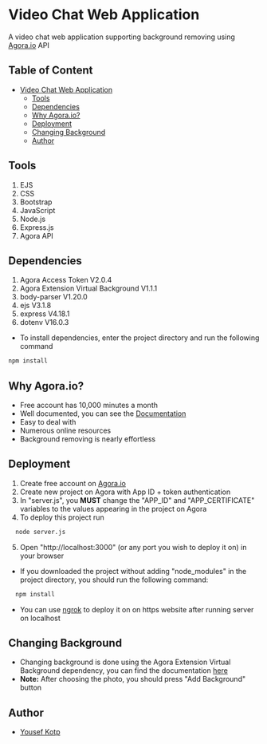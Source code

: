 
# Video Chat Web Application

A video chat web application supporting background removing using [Agora.io](https://www.agora.io/en/) API



## Table of Content
- [Video Chat Web Application](#video-chat-web-application)
  * [Tools](#tools)
  * [Dependencies](#dependencies)
  * [Why Agora.io?](#why-agoraio-)
  * [Deployment](#deployment)
  * [Changing Background](#changing-background)
  * [Author](#author)

## Tools
1. EJS
2. CSS
3. Bootstrap
4. JavaScript
5. Node.js
6. Express.js
7. Agora API


## Dependencies
1. Agora Access Token V2.0.4
2. Agora Extension Virtual Background V1.1.1
3. body-parser V1.20.0
4. ejs V3.1.8
5. express V4.18.1
6. dotenv V16.0.3

- To install dependencies, enter the project directory and run the following command
```bash
npm install
```
## Why Agora.io?
- Free account has 10,000 minutes a month
- Well documented, you can see the [Documentation](https://docs.agora.io/en/Video/API%20Reference/web_ng/index.html)
- Easy to deal with
- Numerous online resources
- Background removing is nearly effortless



## Deployment
1. Create free account on [Agora.io](https://www.agora.io/en/) 
2. Create new project on Agora with App ID + token authentication
3. In "server.js", you **MUST** change the "APP_ID" and "APP_CERTIFICATE" variables to the values appearing in the project on Agora
4. To deploy this project run
```bash
  node server.js
```
5. Open "http://localhost:3000" (or any port you wish to deploy it on) in your browser
- If you downloaded the project without adding "node_modules" in the project directory, you should run the following command:
```bash
  npm install
```
- You can use [ngrok](https://ngrok.com/) to deploy it on on https website after running server on localhost

## Changing Background
- Changing background is done using the Agora Extension Virtual Background dependency, you can find the documentation [here](https://docs.agora.io/en/Video/virtual_background_web_ng?platform=Web)
- **Note:** After choosing the photo, you should press "Add Background" button
## Author
- [Yousef Kotp](https://www.github.com/yousefkotp)

